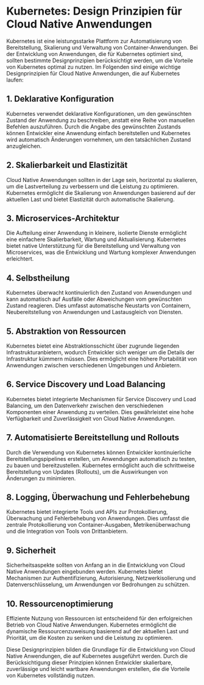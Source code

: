 # Kubernetes: Design Prinzipien für Cloud Native Anwendungen

Kubernetes ist eine leistungsstarke Plattform zur Automatisierung von Bereitstellung, Skalierung und Verwaltung von Container-Anwendungen. Bei der Entwicklung von Anwendungen, die für Kubernetes optimiert sind, sollten bestimmte Designprinzipien berücksichtigt werden, um die Vorteile von Kubernetes optimal zu nutzen. Im Folgenden sind einige wichtige Designprinzipien für Cloud Native Anwendungen, die auf Kubernetes laufen:

## 1. Deklarative Konfiguration

Kubernetes verwendet deklarative Konfigurationen, um den gewünschten Zustand der Anwendung zu beschreiben, anstatt eine Reihe von manuellen Befehlen auszuführen. Durch die Angabe des gewünschten Zustands können Entwickler eine Anwendung einfach bereitstellen und Kubernetes wird automatisch Änderungen vornehmen, um den tatsächlichen Zustand anzugleichen.

## 2. Skalierbarkeit und Elastizität

Cloud Native Anwendungen sollten in der Lage sein, horizontal zu skalieren, um die Lastverteilung zu verbessern und die Leistung zu optimieren. Kubernetes ermöglicht die Skalierung von Anwendungen basierend auf der aktuellen Last und bietet Elastizität durch automatische Skalierung.

## 3. Microservices-Architektur

Die Aufteilung einer Anwendung in kleinere, isolierte Dienste ermöglicht eine einfachere Skalierbarkeit, Wartung und Aktualisierung. Kubernetes bietet native Unterstützung für die Bereitstellung und Verwaltung von Microservices, was die Entwicklung und Wartung komplexer Anwendungen erleichtert.

## 4. Selbstheilung

Kubernetes überwacht kontinuierlich den Zustand von Anwendungen und kann automatisch auf Ausfälle oder Abweichungen vom gewünschten Zustand reagieren. Dies umfasst automatische Neustarts von Containern, Neubereitstellung von Anwendungen und Lastausgleich von Diensten.

## 5. Abstraktion von Ressourcen

Kubernetes bietet eine Abstraktionsschicht über zugrunde liegenden Infrastrukturanbietern, wodurch Entwickler sich weniger um die Details der Infrastruktur kümmern müssen. Dies ermöglicht eine höhere Portabilität von Anwendungen zwischen verschiedenen Umgebungen und Anbietern.

## 6. Service Discovery und Load Balancing

Kubernetes bietet integrierte Mechanismen für Service Discovery und Load Balancing, um den Datenverkehr zwischen den verschiedenen Komponenten einer Anwendung zu verteilen. Dies gewährleistet eine hohe Verfügbarkeit und Zuverlässigkeit von Cloud Native Anwendungen.

## 7. Automatisierte Bereitstellung und Rollouts

Durch die Verwendung von Kubernetes können Entwickler kontinuierliche Bereitstellungspipelines erstellen, um Anwendungen automatisch zu testen, zu bauen und bereitzustellen. Kubernetes ermöglicht auch die schrittweise Bereitstellung von Updates (Rollouts), um die Auswirkungen von Änderungen zu minimieren.

## 8. Logging, Überwachung und Fehlerbehebung

Kubernetes bietet integrierte Tools und APIs zur Protokollierung, Überwachung und Fehlerbehebung von Anwendungen. Dies umfasst die zentrale Protokollierung von Container-Ausgaben, Metrikenüberwachung und die Integration von Tools von Drittanbietern.

## 9. Sicherheit

Sicherheitsaspekte sollten von Anfang an in die Entwicklung von Cloud Native Anwendungen eingebunden werden. Kubernetes bietet Mechanismen zur Authentifizierung, Autorisierung, Netzwerkisolierung und Datenverschlüsselung, um Anwendungen vor Bedrohungen zu schützen.

## 10. Ressourcenoptimierung

Effiziente Nutzung von Ressourcen ist entscheidend für den erfolgreichen Betrieb von Cloud Native Anwendungen. Kubernetes ermöglicht die dynamische Ressourcenzuweisung basierend auf der aktuellen Last und Priorität, um die Kosten zu senken und die Leistung zu optimieren.

Diese Designprinzipien bilden die Grundlage für die Entwicklung von Cloud Native Anwendungen, die auf Kubernetes ausgeführt werden. Durch die Berücksichtigung dieser Prinzipien können Entwickler skalierbare, zuverlässige und leicht wartbare Anwendungen erstellen, die die Vorteile von Kubernetes vollständig nutzen.
